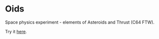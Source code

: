 # Oids

Space physics experiment - elements of Asteroids and Thrust (C64 FTW).

Try it [here](https://oids.glitch.me/).